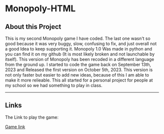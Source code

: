 # Monopoly-HTML
<h2>About this Project</h2>
<p>This is my second Monopoly game I have coded. The last one wasn't so good because it was very buggy, slow, confusing to fix, and just overall not a good Idea to keep supporting it. Monopoly 1.0 Was made in python and you can find it on my github (It is most likely broken and not launchable by itself). This version of Monopoly has been recoded in a different language from the ground up. I started to code the game back on September 13th, 2023 and Released the first version on October 5th, 2023. This version is not only faster but easier to add new ideas, because of this I am able to make it more relieable. This all started for a personal project for people at my school so we had something to play in class.</p>
<hr>
<h2>Links</h2>
<p>The Link to play the game:</p><a href="https://dallas-boi.github.io/Monopoly-HTML/">Game link</a>
